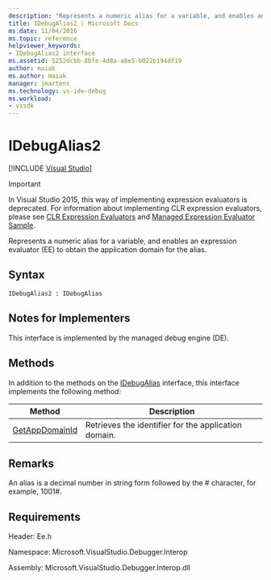 ```yaml
---
description: "Represents a numeric alias for a variable, and enables an expression evaluator (EE) to obtain the application domain for the alias."
title: IDebugAlias2 | Microsoft Docs
ms.date: 11/04/2016
ms.topic: reference
helpviewer_keywords:
- IDebugAlias2 interface
ms.assetid: 5252dcbb-8bfe-4d8a-a8e5-b022b194df19
author: maiak
ms.author: maiak
manager: jmartens
ms.technology: vs-ide-debug
ms.workload:
- vssdk
---
```

# IDebugAlias2

 [!INCLUDE [Visual Studio](~/includes/applies-to-version/vs-windows-only.md)]
> [!IMPORTANT]
> In Visual Studio 2015, this way of implementing expression evaluators is deprecated. For information about implementing CLR expression evaluators, please see [CLR Expression Evaluators](https://github.com/Microsoft/ConcordExtensibilitySamples/wiki/CLR-Expression-Evaluators) and [Managed Expression Evaluator Sample](https://github.com/Microsoft/ConcordExtensibilitySamples/wiki/Managed-Expression-Evaluator-Sample).

 Represents a numeric alias for a variable, and enables an expression evaluator (EE) to obtain the application domain for the alias.

## Syntax

```
IDebugAlias2 : IDebugAlias
```

## Notes for Implementers
 This interface is implemented by the managed debug engine (DE).

## Methods
 In addition to the methods on the [IDebugAlias](../../../extensibility/debugger/reference/idebugalias.md) interface, this interface implements the following method:

|Method|Description|
|------------|-----------------|
|[GetAppDomainId](../../../extensibility/debugger/reference/idebugalias2-getappdomainid.md)|Retrieves the identifier for the application domain.|

## Remarks
 An alias is a decimal number in string form followed by the # character, for example, 1001#.

## Requirements
 Header: Ee.h

 Namespace: Microsoft.VisualStudio.Debugger.Interop

 Assembly: Microsoft.VisualStudio.Debugger.Interop.dll
